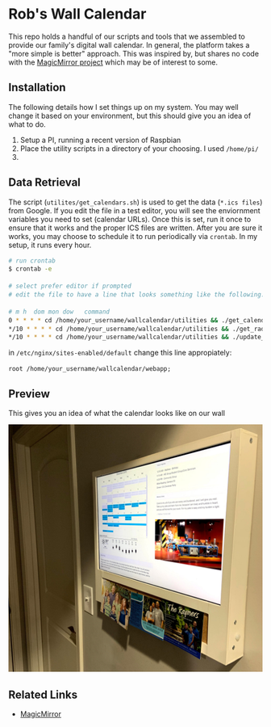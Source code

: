 # Rob's Wall Calendar

This repo holds a handful of our scripts and tools that we assembled to provide 
our family's digital wall calendar. In general, the platform takes a "more 
simple is better" approach. This was inspired by, but shares no code with the 
[MagicMirror project](https://github.com/MichMich/MagicMirror) which may be of 
interest to some.

## Installation

The following details how I set things up on my system. You may well change it 
based on your environment, but this should give you an idea of what to do.

1. Setup a PI, running a recent version of Raspbian
1. Place the utility scripts in a directory of your choosing. I used `/home/pi/`
1. 


## Data Retrieval

The script (`utilites/get_calendars.sh`) is used to get the data (`*.ics files`) 
from Google. If you edit the file in a test editor, you will see the enviornment 
variables you need to set (calendar URLs). Once this is set, run it once to 
ensure that it works and the proper ICS files are written. After you are sure it 
works, you may choose to schedule it to run periodically via `crontab`. In my 
setup, it runs every hour.

```bash
# run crontab
$ crontab -e

# select prefer editor if prompted
# edit the file to have a line that looks something like the following:

# m h  dom mon dow   command                                              
0 * * * * cd /home/your_username/wallcalendar/utilities && ./get_calendars.sh > /dev/null 2>&1
*/10 * * * * cd /home/your_username/wallcalendar/utilities && ./get_radar.sh > /dev/null 2>&1
*/10 * * * * cd /home/your_username/wallcalendar/utilities && ./update_weather.sh > /dev/null 2>&1
```

in `/etc/nginx/sites-enabled/default`
change this line appropiately:

`root /home/your_username/wallcalendar/webapp;`


## Preview

This gives you an idea of what the calendar looks like on our wall

![WallCalendar](misc/wallcalendar.jpg)



## Related Links

- [MagicMirror](https://github.com/MichMich/MagicMirror)
